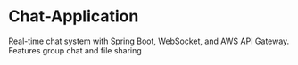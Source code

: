 # Chat-Application
Real-time chat system with Spring Boot, WebSocket, and AWS API Gateway. Features group chat and file sharing
